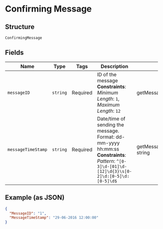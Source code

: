 
# Confirming Message

## Structure

`ConfirmingMessage`

## Fields

| Name | Type | Tags | Description | Getter | Setter |
|  --- | --- | --- | --- | --- | --- |
| `messageID` | `string` | Required | ID of the message<br>**Constraints**: *Minimum Length*: `1`, *Maximum Length*: `12` | getMessageID(): string | setMessageID(string messageID): void |
| `messageTimeStamp` | `string` | Required | Date/time of sending the message. Format: dd-mm-yyyy hh:mm:ss<br>**Constraints**: *Pattern*: `^[0-3]\d-[01]\d-[12]\d{3}\s[0-2]\d:[0-5]\d:[0-5]\d$` | getMessageTimeStamp(): string | setMessageTimeStamp(string messageTimeStamp): void |

## Example (as JSON)

```json
{
  "MessageID": "1",
  "MessageTimeStamp": "29-06-2016 12:00:00"
}
```

